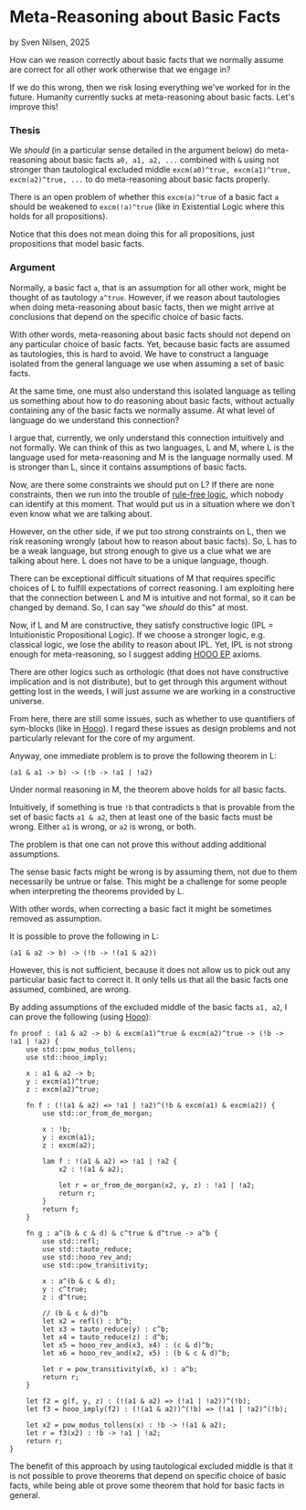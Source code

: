 # Meta-Reasoning about Basic Facts
by Sven Nilsen, 2025

How can we reason correctly about basic facts that we normally assume are correct for all other work otherwise that we engage in?

If we do this wrong, then we risk losing everything we've worked for in the future.
Humanity currently sucks at meta-reasoning about basic facts. Let's improve this!

### Thesis

We *should* (in a particular sense detailed in the argument below) do meta-reasoning about basic facts `a0, a1, a2, ...` combined with `&` using
not stronger than tautological excluded middle `excm(a0)^true, excm(a1)^true, excm(a2)^true, ...` to do meta-reasoning about basic facts properly.

There is an open problem of whether this `excm(a)^true` of a basic fact `a` should be weakened to `excm(!a)^true` (like in Existential Logic where this holds for all propositions).

Notice that this does not mean doing this for all propositions, just propositions that model basic facts.

### Argument

Normally, a basic fact `a`, that is an assumption for all other work, might be thought of as tautology `a^true`.
However, if we reason about tautologies when doing meta-reasoning about basic facts,
then we might arrive at conclusions that depend on the specific choice of basic facts.

With other words, meta-reasoning about basic facts should not depend on any particular choice of basic facts.
Yet, because basic facts are assumed as tautologies, this is hard to avoid.
We have to construct a language isolated from the general language we use when assuming a set of basic facts.

At the same time, one must also understand this isolated language as telling us something about how to do reasoning about basic facts,
without actually containing any of the basic facts we normally assume. At what level of language do we understand this connection?

I argue that, currently, we only understand this connection intuitively and not formally.
We can think of this as two languages, L and M, where L is the language used for meta-reasoning and M is the language normally used.
M is stronger than L, since it contains assumptions of basic facts.

Now, are there some constraints we should put on L? If there are none constraints,
then we run into the trouble of [rule-free logic](https://github.com/advancedresearch/path_semantics/blob/master/papers-wip2/rule-free-logic.pdf),
which nobody can identify at this moment.
That would put us in a situation where we don't even know what we are talking about.

However, on the other side, if we put too strong constraints on L, then we risk reasoning wrongly (about how to reason about basic facts).
So, L has to be a weak language, but strong enough to give us a clue what we are talking about here.
L does not have to be a unique language, though.

There can be exceptional difficult situations of M that requires specific choices of L to fulfill expectations of correct reasoning.
I am exploiting here that the connection between L and M is intuitive and not formal, so it can be changed by demand.
So, I can say "we *should* do this" at most.

Now, if L and M are constructive, they satisfy constructive logic (IPL = Intuitionistic Propositional Logic).
If we choose a stronger logic, e.g. classical logic, we lose the ability to reason about IPL.
Yet, IPL is not strong enough for meta-reasoning, so I suggest adding
[HOOO EP](https://github.com/advancedresearch/path_semantics/blob/master/papers-wip2/hooo-exponential-propositions.pdf) axioms.

There are other logics such as orthologic (that does not have constructive implication and is not distribute),
but to get through this argument without getting lost in the weeds, I will just assume we are working in a constructive universe.

From here, there are still some issues, such as whether to use quantifiers of sym-blocks (like in [Hooo](https://github.com/advancedresearch/hooo)).
I regard these issues as design problems and not particularly relevant for the core of my argument.

Anyway, one immediate problem is to prove the following theorem in L:

```
(a1 & a1 -> b) -> (!b -> !a1 | !a2)
```

Under normal reasoning in M, the theorem above holds for all basic facts.

Intuitively, if something is true `!b` that contradicts `b` that is provable from the set of basic facts `a1 & a2`,
then at least one of the basic facts must be wrong.
Either `a1` is wrong, or `a2` is wrong, or both.

The problem is that one can not prove this without adding additional assumptions.

The sense basic facts might be wrong is by assuming them, not due to them necessarily be untrue or false.
This might be a challenge for some people when interpreting the theorems provided by L.

With other words, when correcting a basic fact it might be sometimes removed as assumption.

It is possible to prove the following in L:

```
(a1 & a2 -> b) -> (!b -> !(a1 & a2))
```

However, this is not sufficient, because it does not allow us to pick out any particular basic fact to correct it.
It only tells us that all the basic facts one assumed, combined, are wrong.

By adding assumptions of the excluded middle of the basic facts `a1, a2`, I can prove the following (using [Hooo](https://github.com/advancedresearch/hooo)):

```
fn proof : (a1 & a2 -> b) & excm(a1)^true & excm(a2)^true -> (!b -> !a1 | !a2) {
    use std::pow_modus_tollens;
    use std::hooo_imply;

    x : a1 & a2 -> b;
    y : excm(a1)^true;
    z : excm(a2)^true;

    fn f : (!(a1 & a2) => !a1 | !a2)^(!b & excm(a1) & excm(a2)) {
        use std::or_from_de_morgan;

        x : !b;
        y : excm(a1);
        z : excm(a2);

        lam f : !(a1 & a2) => !a1 | !a2 {
            x2 : !(a1 & a2);

            let r = or_from_de_morgan(x2, y, z) : !a1 | !a2;
            return r;
        }
        return f;
    }

    fn g : a^(b & c & d) & c^true & d^true -> a^b {
        use std::refl;
        use std::tauto_reduce;
        use std::hooo_rev_and;
        use std::pow_transitivity;

        x : a^(b & c & d);
        y : c^true;
        z : d^true;

        // (b & c & d)^b
        let x2 = refl() : b^b;
        let x3 = tauto_reduce(y) : c^b;
        let x4 = tauto_reduce(z) : d^b;
        let x5 = hooo_rev_and(x3, x4) : (c & d)^b;
        let x6 = hooo_rev_and(x2, x5) : (b & c & d)^b;

        let r = pow_transitivity(x6, x) : a^b;
        return r;
    }

    let f2 = g(f, y, z) : (!(a1 & a2) => (!a1 | !a2))^(!b);
    let f3 = hooo_imply(f2) : (!(a1 & a2))^(!b) => (!a1 | !a2)^(!b);

    let x2 = pow_modus_tollens(x) : !b -> !(a1 & a2);
    let r = f3(x2) : !b -> !a1 | !a2;
    return r;
}
```

The benefit of this approach by using tautological excluded middle
is that it is not possible to prove theorems that depend on specific choice of basic facts,
while being able ot prove some theorem that hold for basic facts in general.
